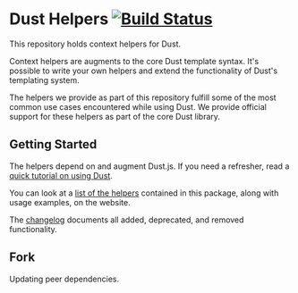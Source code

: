 # Dust Helpers  [![Build Status](https://secure.travis-ci.org/linkedin/dustjs-helpers.png)](http://travis-ci.org/linkedin/dustjs-helpers)

This repository holds context helpers for Dust.

Context helpers are augments to the core Dust template syntax.
It's possible to write your own helpers and extend the functionality of Dust's templating system.

The helpers we provide as part of this repository fulfill some of the most common use cases encountered while using Dust.
We provide official support for these helpers as part of the core Dust library.

## Getting Started
The helpers depend on and augment Dust.js. If you need a refresher, read a [quick tutorial on using Dust](http://www.dustjs.com/guides/getting-started/).

You can look at a [list of the helpers](http://www.dustjs.com/guides/dust-helpers/) contained in this package, along with usage examples, on the website.

The [changelog](https://github.com/linkedin/dustjs-helpers/blob/master/CHANGELOG.md) documents all added, deprecated, and removed functionality.

## Fork
Updating peer dependencies.
